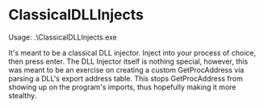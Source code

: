 # ClassicalDLLInjects

Usage: .\ClassicalDLLInjects.exe <PID> <Full PathOfDll here>

It's meant to be a classical DLL injector. Inject into your process of choice, then press enter. The DLL Injector itself is nothing special, however, this was meant to be an exercise on creating a custom GetProcAddress via parsing a DLL's export address table. This stops GetProcAddress from showing up on the program's imports, thus hopefully making it more stealthy. 

